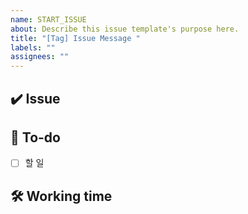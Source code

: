 ```yaml
---
name: START_ISSUE
about: Describe this issue template's purpose here.
title: "[Tag] Issue Message "
labels: ""
assignees: ""
---
```


## ✔️ Issue

<!-- 이슈에 대해 간략하게 설명해주세요 -->

## 📝 To-do

<!-- 진행할 작업에 대해 적어주세요 -->

- [ ] 할 일

## 🛠 Working time

<!-- 예상 작업시간을 적어주세요 -->

